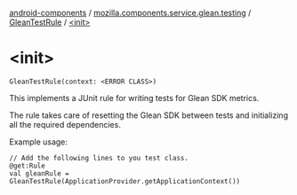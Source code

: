 [android-components](../../index.md) / [mozilla.components.service.glean.testing](../index.md) / [GleanTestRule](index.md) / [&lt;init&gt;](./-init-.md)

# &lt;init&gt;

`GleanTestRule(context: <ERROR CLASS>)`

This implements a JUnit rule for writing tests for Glean SDK metrics.

The rule takes care of resetting the Glean SDK between tests and
initializing all the required dependencies.

Example usage:

```
// Add the following lines to you test class.
@get:Rule
val gleanRule = GleanTestRule(ApplicationProvider.getApplicationContext())
```

